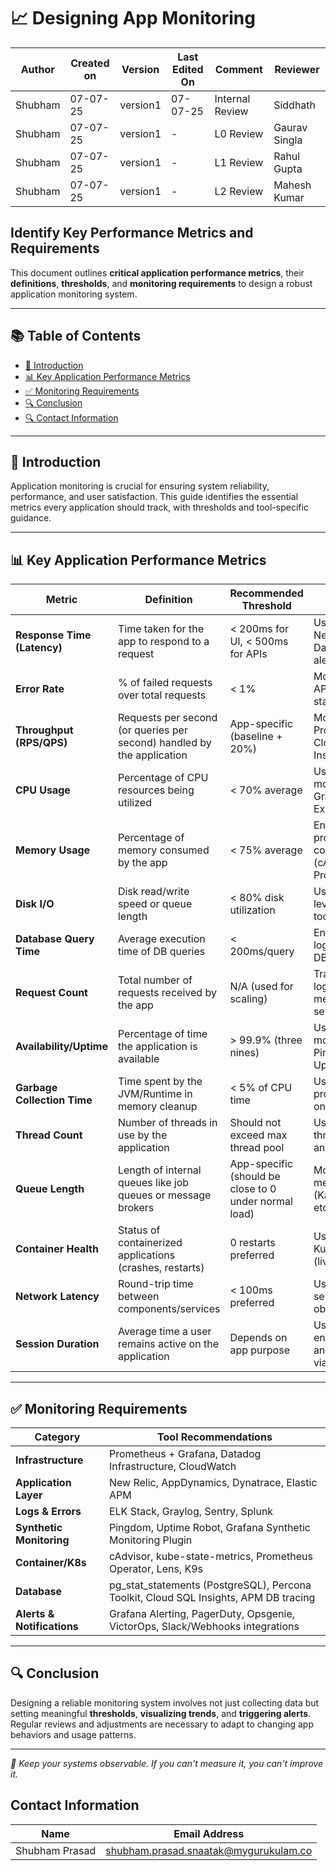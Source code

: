 
# 📈 Designing App Monitoring  
| Author  | Created on | Version   | Last Edited On | Comment  | Reviewer |
|---------|------------|-----------|----------------|-------------------|---------------|
| Shubham | 07-07-25   |  version1| 07-07-25       | Internal Review    |Siddhath |
| Shubham | 07-07-25  |  version1|-   | L0  Review  | Gaurav Singla |
| Shubham | 07-07-25  |  version1| -     | L1  Review | Rahul Gupta |
| Shubham | 07-07-25   |  version1| -      | L2  Review  | Mahesh Kumar|

## Identify Key Performance Metrics and Requirements

This document outlines **critical application performance metrics**, their **definitions**, **thresholds**, and **monitoring requirements** to design a robust application monitoring system.

---

## 📚 Table of Contents

- [🚀 Introduction](#-introduction)
- [📊 Key Application Performance Metrics](#-key-application-performance-metrics)
- [✅ Monitoring Requirements](#-monitoring-requirements)
- [🔍 Conclusion](#-conclusion)
- [🔍 Contact Information](#-contact-information)

---

## 🚀 Introduction

Application monitoring is crucial for ensuring system reliability, performance, and user satisfaction. This guide identifies the essential metrics every application should track, with thresholds and tool-specific guidance.

---

## 📊 Key Application Performance Metrics

| **Metric**                   | **Definition**                                                                 | **Recommended Threshold**                         | **Monitoring Requirement**                                             |
|-----------------------------|---------------------------------------------------------------------------------|--------------------------------------------------|------------------------------------------------------------------------|
| **Response Time (Latency)** | Time taken for the app to respond to a request                                | < 200ms for UI, < 500ms for APIs                  | Use APM tools (e.g., New Relic, Datadog) with alerting on spikes       |
| **Error Rate**              | % of failed requests over total requests                                       | < 1%                                             | Monitor via logs, APMs, and HTTP status codes                          |
| **Throughput (RPS/QPS)**    | Requests per second (or queries per second) handled by the application         | App-specific (baseline + 20%)                    | Monitor using Prometheus, CloudWatch, or App Insights                  |
| **CPU Usage**               | Percentage of CPU resources being utilized                                     | < 70% average                                   | Use system metrics monitoring (e.g., Grafana + Node Exporter)          |
| **Memory Usage**            | Percentage of memory consumed by the app                                       | < 75% average                                   | Enable memory profiling or use container metrics (cAdvisor, Prometheus)|
| **Disk I/O**                | Disk read/write speed or queue length                                           | < 80% disk utilization                          | Use cloud or OS-level monitoring tools                                 |
| **Database Query Time**     | Average execution time of DB queries                                           | < 200ms/query                                  | Enable slow query logs; monitor with DB-specific tools                 |
| **Request Count**           | Total number of requests received by the app                                   | N/A (used for scaling)                          | Track using access logs or built-in metrics of your web server         |
| **Availability/Uptime**     | Percentage of time the application is available                                | > 99.9% (three nines)                           | Use synthetic monitoring (e.g., Pingdom, UptimeRobot)                  |
| **Garbage Collection Time** | Time spent by the JVM/Runtime in memory cleanup                                | < 5% of CPU time                                | Use JVM/Node.js profilers depending on language                        |
| **Thread Count**            | Number of threads in use by the application                                    | Should not exceed max thread pool                | Use profilers or thread dump analysis tools                            |
| **Queue Length**            | Length of internal queues like job queues or message brokers                   | App-specific (should be close to 0 under normal load) | Monitor using messaging systems (Kafka, RabbitMQ, etc.)             |
| **Container Health**        | Status of containerized applications (crashes, restarts)                       | 0 restarts preferred                            | Use Docker metrics, Kubernetes probes (liveness/readiness)             |
| **Network Latency**         | Round-trip time between components/services                                     | < 100ms preferred                              | Use ping checks or service mesh observability                          |
| **Session Duration**        | Average time a user remains active on the application                          | Depends on app purpose                          | Useful for engagement analysis; captured via frontend tools            |

---

## ✅ Monitoring Requirements

| **Category**           | **Tool Recommendations**                                                                 |
|------------------------|-------------------------------------------------------------------------------------------|
| **Infrastructure**     | Prometheus + Grafana, Datadog Infrastructure, CloudWatch                                 |
| **Application Layer**  | New Relic, AppDynamics, Dynatrace, Elastic APM                                            |
| **Logs & Errors**      | ELK Stack, Graylog, Sentry, Splunk                                                        |
| **Synthetic Monitoring** | Pingdom, Uptime Robot, Grafana Synthetic Monitoring Plugin                              |
| **Container/K8s**      | cAdvisor, kube-state-metrics, Prometheus Operator, Lens, K9s                             |
| **Database**           | pg_stat_statements (PostgreSQL), Percona Toolkit, Cloud SQL Insights, APM DB tracing     |
| **Alerts & Notifications** | Grafana Alerting, PagerDuty, Opsgenie, VictorOps, Slack/Webhooks integrations       |

---

## 🔍 Conclusion

Designing a reliable monitoring system involves not just collecting data but setting meaningful **thresholds**, **visualizing trends**, and **triggering alerts**. Regular reviews and adjustments are necessary to adapt to changing app behaviors and usage patterns.

---

_🔧 Keep your systems observable. If you can't measure it, you can't improve it._

##  Contact Information

| Name | Email Address |
|------|---------------|
| Shubham Prasad | [shubham.prasad.snaatak@mygurukulam.co](mailto:shubham.prasad.snaatak@mygurukulam.co) |
